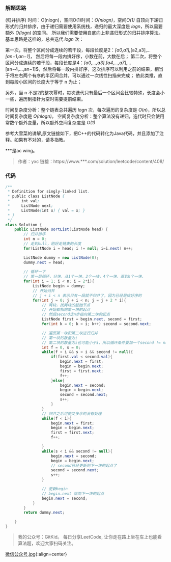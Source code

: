 ### 解题思路
(归并排序) 时间：O(nlogn)，空间O(1)时间：*O(nlogn)*，空间*O(1)*
自顶向下递归形式的归并排序，由于递归需要使用系统栈，递归的最大深度是 *logn*，所以需要额外 *O(logn)* 的空间。
所以我们需要使用自底向上非递归形式的归并排序算法。
基本思路是这样的，总共迭代 *logn* 次：

第一次，将整个区间分成连续的若干段，每段长度是2：*[a0,a1],*[a2,a3],*…[an−1,an−1]*， 然后将每一段内排好序，小数在前，大数在后；
第二次，将整个区间分成连续的若干段，每段长度是4：*[a0,…,a3]*,*[a4,…,a7]*,*…*[an−4,…,an−1]$，然后将每一段内排好序，这次排序可以利用之前的结果，相当于将左右两个有序的半区间合并，可以通过一次线性扫描来完成；
依此类推，直到每段小区间的长度大于等于 n 为止；

另外，当 n 不是2的整次幂时，每次迭代只有最后一个区间会比较特殊，长度会小一些，遍历到指针为空时需要提前结束。

时间复杂度分析：整个链表总共遍历 *logn* 次，每次遍历的复杂度是 $O(n)$，所以总时间复杂度是 *O(nlogn)*。
空间复杂度分析：整个算法没有递归，迭代时只会使用常数个额外变量，所以额外空间复杂度是 *O(1)*

参考大雪菜的讲解,原文链接如下，把C++的代码转化为Java代码，并且添加了注释。如果有不对的，请多指教。

\*\*\*是ac  wing。
> 作者：yxc
> 链接：https://www.***.com/solution/leetcode/content/408/


### 代码

```java
/**
 * Definition for singly-linked list.
 * public class ListNode {
 *     int val;
 *     ListNode next;
 *     ListNode(int x) { val = x; }
 * }
 */
class Solution {
    public ListNode sortList(ListNode head) {
        // 归并排序
        int n = 0;
        // 走到null，刚好走链表的长度
        for(ListNode i = head; i != null; i=i.next) n++;

        ListNode dummy = new ListNode(0);
        dummy.next = head;
        
        // 循环一下
        // 第一层循环，分块，从1个一块，2个一块，4个一块，直到n个一块，
        for(int i = 1; i < n; i = 2*i){
            ListNode begin = dummy;
            // 开始归并
            // j + i < n 表示只有一段就不归并了，因为已经是排好序的
            for(int j = 0; j + i < n; j = j + 2 * i){
                // 两块，找两块的起始节点
                // 开始都指向第一块的起点
                // 然后second走n步指向第二块的起点
                ListNode first = begin.next, second = first;
                for(int k = 0; k < i; k++) second = second.next;

                // 遍历第一块和第二块进行归并
                // 第一块的数量为i
                // 第二块的数量为i也可能小于i，所以循环条件要加一个second != null
                int f = 0, s = 0;
                while(f < i && s < i && second != null){
                    if(first.val < second.val){
                        begin.next = first;
                        begin = begin.next;
                        first = first.next;
                        f++;
                    }else{
                        begin.next = second;
                        begin = begin.next;
                        second = second.next;
                        s++;
                    }
                }
                // 归并之后可能又多余的没有处理
                while(f < i){
                    begin.next = first;
                    begin = begin.next;
                    first = first.next;
                    f++;

                }
                while(s < i && second != null){
                    begin.next = second;
                    begin = begin.next;
                    // second已经更新到下一块的起点了
                    second = second.next;
                    s++;
                }

                // 更新begin
                // begin.next 指向下一块的起点
                begin.next = second;
            }
        }
        return dummy.next;

    }
}
```
> 我的公众号：GitKid。 每日分享LeetCode, 让你走在路上坐在车上也能看算法题，欢迎大家扫码关注。

 [微信公众号.jpg](https://pic.leetcode-cn.com/11bf35f0eaa15ff494ea0193750c210c3b32bd9b27ced15e747d458217c1c455-%E5%BE%AE%E4%BF%A1%E5%85%AC%E4%BC%97%E5%8F%B7.jpg){:align=center}
